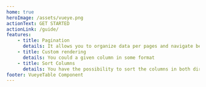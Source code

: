```yaml
---
home: true
heroImage: /assets/vueye.png
actionText: GET STARTED
actionLink: /guide/
features:
    - title: Pagination
      details: It allows you to organize data per pages and navigate between pages easily
    - title: Custom rendering
      details: You could a given column in some format
    - title: Sort Columns
      details: You have the possibility to sort the columns in both direction, and you could also define which columns that can be sorted
footer: VueyeTable Component
---
```


<App />

<style>
.home #main-title{
  color:#650ace;
  text-transform: uppercase;
}
    .home  .action-button{
      background-color:#7700ff!important;
      border-radius:46px;

    }
    .home .feature{
          box-shadow: 0 0 10px #ddd;
    padding: 10px;
    border-radius: 5px;
    min-height: 148px;
    }
</style>
